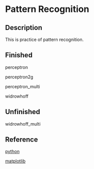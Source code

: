 # Pattern Recognition

## Description

This is practice of pattern recognition.

## Finished

perceptron

perceptron2g

perceptron_multi

widrowhoff

## Unfinished

widrowhoff_multi

## Reference

[python](http://www.turbare.net/transl/scipy-lecture-notes/intro/index.html)

[matplotlib](http://matplotlib.org/api/index.html)


